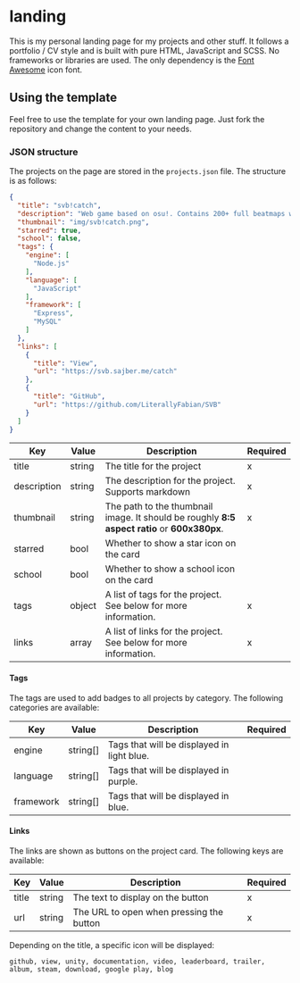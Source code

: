 # landing

This is my personal landing page for my projects and other stuff. It follows a portfolio / CV style and is built with pure HTML, JavaScript and SCSS. No frameworks or libraries are used. The only dependency is the [Font Awesome](https://fontawesome.com/) icon font.

## Using the template

Feel free to use the template for your own landing page. Just fork the repository and change the content to your needs.

### JSON structure

The projects on the page are stored in the `projects.json` file. The structure is as follows:

```json
{
  "title": "svb!catch",
  "description": "Web game based on osu!. Contains 200+ full beatmaps with music, 8 mods, online profiles and a custom difficulty system.",
  "thumbnail": "img/svb!catch.png",
  "starred": true,
  "school": false,
  "tags": {
    "engine": [
      "Node.js"
    ],
    "language": [
      "JavaScript"
    ],
    "framework": [
      "Express",
      "MySQL"
    ]
  },
  "links": [
    {
      "title": "View",
      "url": "https://svb.sajber.me/catch"
    },
    {
      "title": "GitHub",
      "url": "https://github.com/LiterallyFabian/SVB"
    }
  ]
}
```

| Key         | Value  | Description                                                                                  | Required |
|-------------|--------|----------------------------------------------------------------------------------------------|----------|
| title       | string | The title for the project                                                                    | x        |
| description | string | The description for the project. Supports markdown                                           | x        |
| thumbnail   | string | The path to the thumbnail image. It should be roughly **8:5 aspect ratio** or **600x380px**. | x        |
| starred     | bool   | Whether to show a star icon on the card                                                      |          |
| school      | bool   | Whether to show a school icon on the card                                                    |          |
| tags        | object | A list of tags for the project. See below for more information.                              | x        |
| links       | array  | A list of links for the project. See below for more information.                             | x        |

#### Tags

The tags are used to add badges to all projects by category. The following categories are available:

| Key       | Value    | Description                                | Required |
|-----------|----------|--------------------------------------------|----------|
| engine    | string[] | Tags that will be displayed in light blue. |          |
| language  | string[] | Tags that will be displayed in purple.     |          |
| framework | string[] | Tags that will be displayed in blue.       |          |

#### Links

The links are shown as buttons on the project card. The following keys are available:

| Key   | Value  | Description                              | Required |
|-------|--------|------------------------------------------|----------|
| title | string | The text to display on the button        | x        |
| url   | string | The URL to open when pressing the button | x        |

Depending on the title, a specific icon will be displayed:


`github, view, unity, documentation, video, leaderboard, trailer, album, steam, download, google play, blog`
